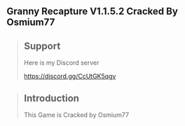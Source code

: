 ## Granny Recapture V1.1.5.2 Cracked By Osmium77

>## Support
>Here is my Discord server
>
>https://discord.gg/CcUtGK5qgv

>## Introduction
>This Game is Cracked by Osmium77


